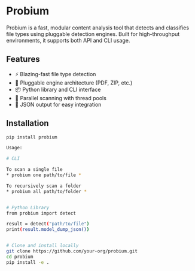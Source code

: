 # Probium

Probium is a fast, modular content analysis tool that detects and classifies file types using pluggable detection engines. Built for high-throughput environments, it supports both API and CLI usage.

## Features

- ⚡ Blazing-fast file type detection
- 🧩 Pluggable engine architecture (PDF, ZIP, etc.)
- 📦 Python library and CLI interface
- 🔁 Parallel scanning with thread pools
- 🧠 JSON output for easy integration

## Installation

```bash
pip install probium

Usage:

# CLI

To scan a single file
* probium one path/to/file *

To recursively scan a folder
* probium all path/to/folder *


# Python Library
from probium import detect

result = detect("path/to/file")
print(result.model_dump_json())


# Clone and install locally
git clone https://github.com/your-org/probium.git
cd probium
pip install -e .
